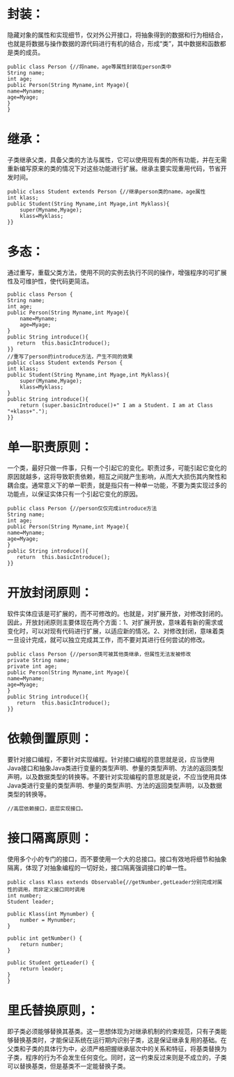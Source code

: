 # **封装**： #
隐藏对象的属性和实现细节，仅对外公开接口，将抽象得到的数据和行为相结合，也就是将数据与操作数据的源代码进行有机的结合，形成“类”，其中数据和函数都是类的成员。

    public class Person {//将name，age等属性封装在person类中
    String name;
    int age;
    public Person(String Myname,int Myage){
    name=Myname;
    age=Myage;
    }
    }
    
# **继承**： #
子类继承父类，具备父类的方法与属性，它可以使用现有类的所有功能，并在无需重新编写原来的类的情况下对这些功能进行扩展。继承主要实现重用代码，节省开发时间。

    public class Student extends Person {//继承person类的name，age属性
    int klass;
    public Student(String Myname,int Myage,int Myklass){
        super(Myname,Myage);
        klass=Myklass;
    }}

# **多态：** #
通过重写，重载父类方法，使用不同的实例去执行不同的操作，增强程序的可扩展性及可维护性，使代码更简洁。

    public class Person {
    String name;
    int age;
    public Person(String Myname,int Myage){
        name=Myname;
        age=Myage;
    }
    public String introduce(){
       return  this.basicIntroduce();
    }}
    //重写了person的introduce方法，产生不同的效果
    public class Student extends Person {
    int klass;
    public Student(String Myname,int Myage,int Myklass){
        super(Myname,Myage);
        klass=Myklass;
    }
    public String introduce(){
        return (super.basicIntroduce()+" I am a Student. I am at Class "+klass+".");
    }}
    
# **单一职责原则：** #
一个类，最好只做一件事，只有一个引起它的变化。职责过多，可能引起它变化的原因就越多，这将导致职责依赖，相互之间就产生影响，从而大大损伤其内聚性和耦合度。通常意义下的单一职责，就是指只有一种单一功能，不要为类实现过多的功能点，以保证实体只有一个引起它变化的原因。
   
    public class Person {//person仅仅完成introduce方法
    String name;
    int age;
    public Person(String Myname,int Myage){
    name=Myname;
    age=Myage;
    }
    public String introduce(){
       return  this.basicIntroduce();
    }}
    

# **开放封闭原则：** #
软件实体应该是可扩展的，而不可修改的。也就是，对扩展开放，对修改封闭的。因此，开放封闭原则主要体现在两个方面：1、对扩展开放，意味着有新的需求或变化时，可以对现有代码进行扩展，以适应新的情况。2、对修改封闭，意味着类一旦设计完成，就可以独立完成其工作，而不要对其进行任何尝试的修改。

    public class Person {//person类可被其他类继承，但属性无法发被修改
    private String name;
    private int age;
    public Person(String Myname,int Myage){
    name=Myname;
    age=Myage;
    }
    public String introduce(){
       return  this.basicIntroduce();
    }}

# **依赖倒置原则：** #
 要针对接口编程，不要针对实现编程。针对接口编程的意思就是说，应当使用Java接口和抽象Java类进行变量的类型声明、参量的类型声明、方法的返回类型声明，以及数据类型的转换等。不要针对实现编程的意思就是说，不应当使用具体Java类进行变量的类型声明、参量的类型声明、方法的返回类型声明，以及数据类型的转换等。

    //高层依赖接口，底层实现接口。

# **接口隔离原则：** #
使用多个小的专门的接口，而不要使用一个大的总接口。接口有效地将细节和抽象隔离，体现了对抽象编程的一切好处，接口隔离强调接口的单一性。

    public class Klass extends Observable{//getNumber,getLeader分别完成对属性的调用，而非定义接口同时调用
    int number;
    Student leader;

    public Klass(int Mynumber) {
        number = Mynumber;
    }

    public int getNumber() {
        return number;
    }
    
    public Student getLeader() {
        return leader;
    }
    }

# **里氏替换原则，：** #
即子类必须能够替换其基类。这一思想体现为对继承机制的约束规范，只有子类能够替换基类时，才能保证系统在运行期内识别子类，这是保证继承复用的基础。在父类和子类的具体行为中，必须严格把握继承层次中的关系和特征，将基类替换为子类，程序的行为不会发生任何变化。同时，这一约束反过来则是不成立的，子类可以替换基类，但是基类不一定能替换子类。